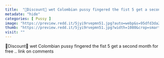 ```yaml
---
title:  "🚨Discount🚨 wet Colombian pussy fingered the fist 5 get a second month for free .. link on comments"
metadate: "hide"
categories: [ Pussy ]
image: "https://preview.redd.it/5jyi9rvepmn51.jpg?auto=webp&s=95dfd3da2ae50bb7a10ff5a15b2d3d6f9f4d97da"
thumb: "https://preview.redd.it/5jyi9rvepmn51.jpg?width=1080&crop=smart&auto=webp&s=a48a7dbc866becba999448d3e14b80c62896d88f"
visit: ""
---
```

🚨Discount🚨 wet Colombian pussy fingered the fist 5 get a second month for free .. link on comments

